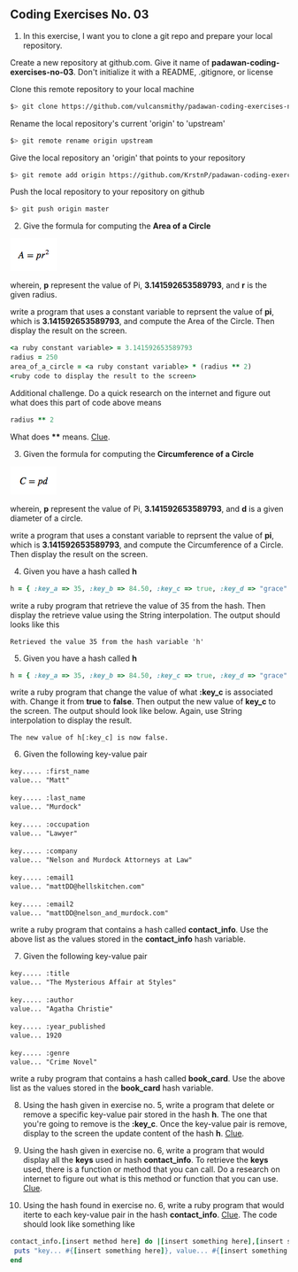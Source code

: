 ## Coding Exercises No. 03
1. In this exercise, I want you to clone a git repo and prepare your local repository.

Create a new repository at github.com. Give it name of **padawan-coding-exercises-no-03**. Don't initialize it with a README, .gitignore, or license

Clone this remote repository to your local machine

```bash
$> git clone https://github.com/vulcansmithy/padawan-coding-exercises-no-03.git
```

Rename the local repository's current 'origin' to 'upstream'

```bash
$> git remote rename origin upstream
```

Give the local repository an 'origin' that points to your repository

```bash
$> git remote add origin https://github.com/KrstnP/padawan-coding-exercises-no-03.git
```
Push the local repository to your repository on github

```bash
$> git push origin master
```

2. Give the formula for computing the **Area of a Circle**

![Area of a Circle formula](/images/area-of-a-circle-formula.png)

wherein, **p** represent the value of Pi, **3.141592653589793**, and **r** is the given radius.   

write a program that uses a constant variable to reprsent the value of **pi**, which is **3.141592653589793**, and compute the Area of the Circle. Then display the result on the screen.

```ruby
<a ruby constant variable> = 3.141592653589793
radius = 250
area_of_a_circle = <a ruby constant variable> * (radius ** 2)
<ruby code to display the result to the screen>
```

Additional challenge. Do a quick research on the internet and figure out what does this part of code above means

```ruby
radius ** 2
```

 What does **\*\*** means. [Clue](https://www.ruby-forum.com/topic/76409).

3. Given the formula for computing the **Circumference of a Circle**

![Area of a Circle formula](/images/circumference-of-a-circle.png)

wherein, **p** represent the value of Pi, **3.141592653589793**, and **d** is a given diameter of a circle.

write a program that uses a constant variable to reprsent the value of **pi**, which is **3.141592653589793**, and compute the Circumference of a Circle. Then display the result on the screen.

4. Given you have a hash called **h**

```ruby
h = { :key_a => 35, :key_b => 84.50, :key_c => true, :key_d => "grace" }
```

write a ruby program that retrieve the value of 35 from the
hash. Then display the retrieve value using the String interpolation. The output should looks like this

```
Retrieved the value 35 from the hash variable 'h'
```  

5. Given you have a hash called **h**

```ruby
h = { :key_a => 35, :key_b => 84.50, :key_c => true, :key_d => "grace" }
```

write a ruby program that change the value of what **:key_c** is associated with. Change it from **true** to **false**. Then output the new value of **key_c** to the screen. The output should look like below. Again, use String interpolation to display the result.

```
The new value of h[:key_c] is now false.
```

6. Given the following key-value pair

```
key..... :first_name
value... "Matt"

key..... :last_name
value... "Murdock"

key..... :occupation
value... "Lawyer"

key..... :company
value... "Nelson and Murdock Attorneys at Law"

key..... :email1
value... "mattDD@hellskitchen.com"

key..... :email2
value... "mattDD@nelson_and_murdock.com"
```

 write a ruby program that contains a hash called **contact_info**. Use the above list as the values stored in the **contact_info** hash variable.

7. Given the following key-value pair

```
key..... :title
value... "The Mysterious Affair at Styles"

key..... :author
value... "Agatha Christie"

key..... :year_published
value... 1920

key..... :genre
value... "Crime Novel"
```

write a ruby program that contains a hash called **book_card**. Use the above list as the values stored in the **book_card** hash variable.

8. Using the hash given in exercise no. 5, write a program that delete or remove a specific key-value pair stored in the hash **h**. The one that you're going to remove is the **:key_c**. Once the key-value pair is remove, display to the screen the update content of the hash **h**. [Clue](https://docs.ruby-lang.org/en/2.0.0/Hash.html).

9. Using the hash given in exercise no. 6, write a program that would display all the **keys** used in hash **contact_info**. To retrieve the **keys** used, there is a function or method that you can call. Do a research on internet to figure out what is this method or function that you can use. [Clue](https://docs.ruby-lang.org/en/2.0.0/Hash.html#method-i-keys).

10. Using the hash found in exercise no. 6, write a ruby program that would iterte to each key-value pair in the hash **contact_info**. [Clue](https://docs.ruby-lang.org/en/2.0.0/Hash.html#method-i-each). The code should look like something like

```ruby
contact_info.[insert method here] do |[insert something here],[insert something here]|
 puts "key... #{[insert something here]}, value... #{[insert something here]}"
end
```
